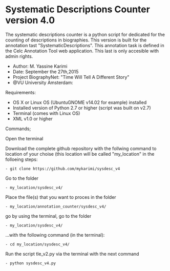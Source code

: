 # Systematic Descriptions Counter version 4.0

The systematic descriptions counter is a python script for dedicated for the counting of descriptions in biographies. This version is built for the annotation tast "SystematicDescriptions". This annotation task is defined in the Celc Annotation Tool web application. This last is only accesible with admin rights. 

- Author: M. Yassine Karimi
- Date: September the 27th,2015
- Project BiographyNet: "Time Will Tell A Different Story"
- @VU University Amsterdam:

Requirements:
- OS X or Linux OS (UbuntuGNOME v14.02 for example) installed
- Installed version of Python 2.7 or higher (script was built on v2.7)
- Terminal (comes with Linux OS)
- XML v1.0 or higher


Commands;

Open the terminal

Download the complete github repository with the follwing command to location of your choise (this location will be called "my_location" in the folloeing steps:

    - git clone https://github.com/mykarimi/sysdesc_v4

Go to the folder 

    - my_location/sysdesc_v4/

Place the file(s) that you want to proces in the folder

    - my_location/annotation_counter/sysdesc_v4/

go by using the terminal, go to the folder 

    - my_location/sysdesc_v4/
    
...with the following command (in the terminal): 

    - cd my_location/sysdesc_v4/

Run the script tle_v2.py via the terminal with the next command

    - python sysdesc_v4.py
